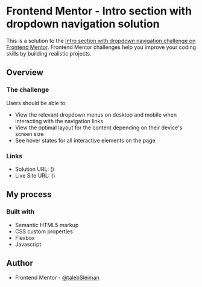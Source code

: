 # Frontend Mentor - Intro section with dropdown navigation solution

This is a solution to the [Intro section with dropdown navigation challenge on Frontend Mentor](https://www.frontendmentor.io/challenges/intro-section-with-dropdown-navigation-ryaPetHE5). Frontend Mentor challenges help you improve your coding skills by building realistic projects. 


## Overview

### The challenge

Users should be able to:

- View the relevant dropdown menus on desktop and mobile when interacting with the navigation links
- View the optimal layout for the content depending on their device's screen size
- See hover states for all interactive elements on the page

### Links

- Solution URL:  ()
- Live Site URL: ()

## My process

### Built with

- Semantic HTML5 markup
- CSS custom properties
- Flexbox
- Javascript

## Author

- Frontend Mentor - [@talebSleiman](https://www.frontendmentor.io/profile/talebSleiman)

